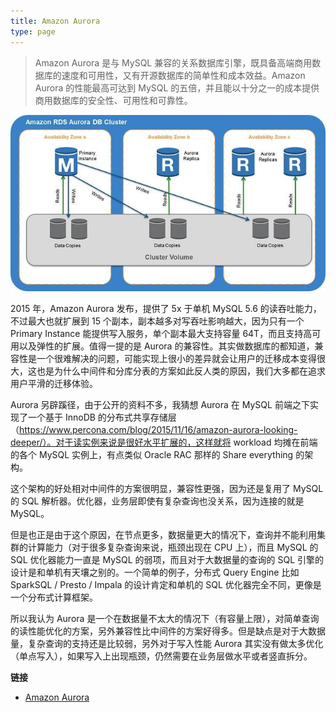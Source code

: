 ```yaml
---
title: Amazon Aurora
type: page
---
```


> Amazon Aurora 是与 MySQL 兼容的关系数据库引擎，既具备高端商用数据库的速度和可用性，又有开源数据库的简单性和成本效益。Amazon Aurora 的性能最高可达到 MySQL 的五倍，并且能以十分之一的成本提供商用数据库的安全性、可用性和可靠性。

![](/images/14871590559022.jpg)

2015 年，Amazon Aurora 发布，提供了 5x 于单机 MySQL 5.6 的读吞吐能力，不过最大也就扩展到 15 个副本，副本越多对写吞吐影响越大，因为只有一个 Primary Instance 能提供写入服务，单个副本最大支持容量 64T，而且支持高可用以及弹性的扩展。值得一提的是 Aurora 的兼容性。其实做数据库的都知道，兼容性是一个很难解决的问题，可能实现上很小的差异就会让用户的迁移成本变得很大，这也是为什么中间件和分库分表的方案如此反人类的原因，我们大多都在追求用户平滑的迁移体验。

Aurora 另辟蹊径，由于公开的资料不多，我猜想 Aurora 在 MySQL 前端之下实现了一个基于 InnoDB 的分布式共享存储层（https://www.percona.com/blog/2015/11/16/amazon-aurora-looking-deeper/）。对于读实例来说是很好水平扩展的，这样就将 workload 均摊在前端的各个 MySQL 实例上，有点类似 Oracle RAC 那样的 Share everything 的架构。

这个架构的好处相对中间件的方案很明显，兼容性更强，因为还是复用了 MySQL 的 SQL 解析器。优化器，业务层即使有复杂查询也没关系，因为连接的就是 MySQL。

但是也正是由于这个原因，在节点更多，数据量更大的情况下，查询并不能利用集群的计算能力（对于很多复杂查询来说，瓶颈出现在 CPU 上），而且 MySQL 的 SQL 优化器能力一直是 MySQL 的弱项，而且对于大数据量的查询的 SQL 引擎的设计是和单机有天壤之别的。一个简单的例子，分布式 Query Engine 比如 SparkSQL / Presto / Impala 的设计肯定和单机的 SQL 优化器完全不同，更像是一个分布式计算框架。

所以我认为 Aurora 是一个在数据量不太大的情况下（有容量上限），对简单查询的读性能优化的方案，另外兼容性比中间件的方案好得多。但是缺点是对于大数据量，复杂查询的支持还是比较弱，另外对于写入性能 Aurora 其实没有做太多优化（单点写入），如果写入上出现瓶颈，仍然需要在业务层做水平或者竖直拆分。

**链接**

- [Amazon Aurora](https://aws.amazon.com/cn/rds/aurora/)
